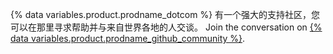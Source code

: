 {% data variables.product.prodname_dotcom %} 有一个强大的支持社区，您可以在那里寻求帮助并与来自世界各地的人交谈。 Join the conversation on [{% data variables.product.prodname_github_community %}](https://github.com/orgs/community/discussions).
